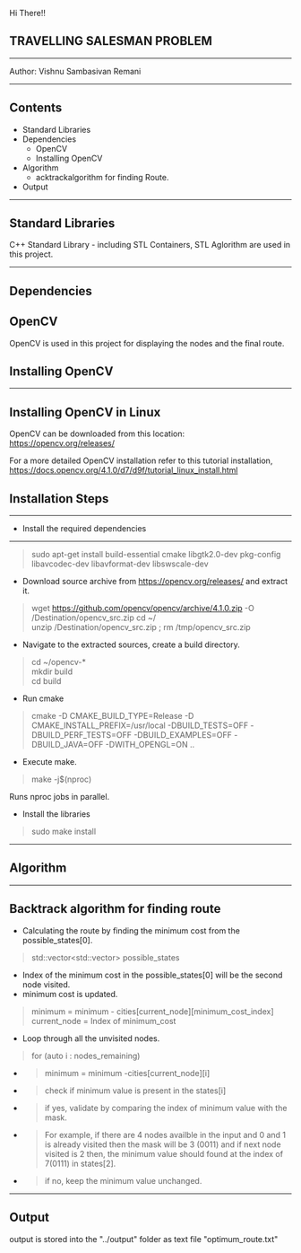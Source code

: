 Hi There!!
## TRAVELLING SALESMAN PROBLEM
* * * 
Author: Vishnu Sambasivan Remani
* * *
## Contents
+ Standard Libraries
+ Dependencies
    - OpenCV
    - Installing OpenCV
+ Algorithm
    - acktrackalgorithm for finding Route.
+ Output    
* * *
## Standard Libraries
C++ Standard Library - including STL Containers, STL Aglorithm are used in this project.
* * *
## Dependencies
## OpenCV
OpenCV is used in this project for displaying the nodes and the final route.

## Installing OpenCV
* * *
## Installing OpenCV in Linux

OpenCV can be downloaded from this location: https://opencv.org/releases/

For a more detailed OpenCV installation refer to this tutorial installation, https://docs.opencv.org/4.1.0/d7/d9f/tutorial_linux_install.html 

## Installation Steps
* * *
+ Install the required dependencies
---
> sudo apt-get install build-essential cmake libgtk2.0-dev pkg-config libavcodec-dev libavformat-dev libswscale-dev

+ Download source archive from https://opencv.org/releases/ and extract it.

>wget https://github.com/opencv/opencv/archive/4.1.0.zip -O  /Destination/opencv_src.zip
cd ~/  
unzip /Destination/opencv_src.zip ; rm /tmp/opencv_src.zip 

+ Navigate to the extracted sources, create a build directory.
>cd ~/opencv-*  
mkdir build  
cd build

+ Run cmake
>cmake -D CMAKE_BUILD_TYPE=Release -D CMAKE_INSTALL_PREFIX=/usr/local -DBUILD_TESTS=OFF -DBUILD_PERF_TESTS=OFF -DBUILD_EXAMPLES=OFF -DBUILD_JAVA=OFF -DWITH_OPENGL=ON ..


* Execute make.
>make -j$(nproc) 

Runs nproc jobs in parallel.
+ Install the libraries
>sudo make install

* * *

## Algorithm
* * *
## Backtrack algorithm for finding route
+ Calculating the route by finding the minimum cost from the possible_states[0].
>  std::vector<std::vector<int>> possible_states

+ Index of the minimum cost in the possible_states[0] will be the second node visited.
+ minimum cost is updated.
> minimum = minimum - cities[current_node][minimum_cost_index]  
> current_node = Index of minimum_cost

+ Loop through all the unvisited nodes.
> for (auto i : nodes_remaining)

+ >minimum = minimum -cities[current_node][i] 
+ > check if minimum value is present in the states[i]
+ > if yes, validate by comparing the index of minimum value with the mask.

+ > For example, if there are 4 nodes availble in the input and 0 and 1 is already visited then the mask will be 3 (0011) and if next node visited is 2 then, the minimum value should found at the index of 7(0111) in states[2].

+ > if no, keep the minimum value unchanged.

* * *
## Output
output is stored into the "../output" folder as text file "optimum_route.txt"

